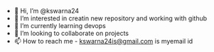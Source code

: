 - 👋 Hi, I’m @kswarna24
- 👀 I’m interested in creatin new repository and working with github
- 🌱 I’m currently learning devops
- 💞️ I’m looking to collaborate on projects
- 📫 How to reach me - kswarna24is@gmail.com is myemail id

<!---
kswarna24/kswarna24 is a ✨ special ✨ repository because its `README.md` (this file) appears on your GitHub profile.
You can click the Preview link to take a look at your changes.
--->
